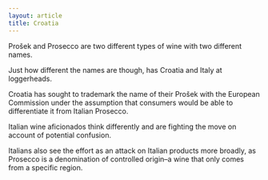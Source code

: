 ```yaml
---
layout: article
title: Croatia
---
```

Prošek and Prosecco are two different types of wine with two different names.

Just how different the names are though, has Croatia and Italy at loggerheads.

Croatia has sought to trademark the name of their Prošek with the European Commission under the assumption that consumers would be able to differentiate it from Italian Prosecco.

Italian wine aficionados think differently and are fighting the move on account of potential confusion.

Italians also see the effort as an attack on Italian products more broadly, as Prosecco is a denomination of controlled origin–a wine that only comes from a specific region.